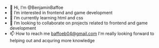 - 👋 Hi, I’m @BenjaminBaffoe
- 👀 I’m interested in frontend and game development
- 🌱 I’m currently learning html and css
- 💞️ I’m looking to collaborate on projects related to frontend  and game development
- 📫 How to reach me baffoeb04@gmail.com
I'm really looking forward to helping out and acquring more knowledge

<!---
BenjaminBaffoe/BenjaminBaffoe is a ✨ special ✨ repository because its `README.md` (this file) appears on your GitHub profile.
You can click the Preview link to take a look at your changes.
--->
